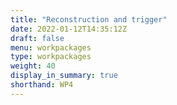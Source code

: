 ```yaml
---
title: "Reconstruction and trigger"
date: 2022-01-12T14:35:12Z
draft: false
menu: workpackages
type: workpackages
weight: 40
display_in_summary: true
shorthand: WP4
---
```


